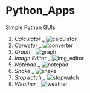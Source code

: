 # Python_Apps
Simple Python GUIs

1. _Calculator_
 _ ![calculator](https://github.com/patil-paresh/Python_Apps/assets/130557013/1e9af716-0db9-42ec-81f7-db2100678f5e)
2. _Conveter_
 _ ![converter](https://github.com/patil-paresh/Python_Apps/assets/130557013/0c25b960-fc78-43bf-b0b0-3d32f8e81ef9)
3. _Graph_
 _ ![graph](https://github.com/patil-paresh/Python_Apps/assets/130557013/f7722436-786d-4630-82d8-467e67f27f88)
4. _Image Editor_
 _ ![img_editor](https://github.com/patil-paresh/Python_Apps/assets/130557013/e4f449ab-c6c3-4247-b50c-f16d3440c93e)
5. _Notepad_
 _ ![notepad](https://github.com/patil-paresh/Python_Apps/assets/130557013/f30abdad-edb6-4fb4-928e-9bada4a8d534)
6. _Snake_
 _ ![snake](https://github.com/patil-paresh/Python_Apps/assets/130557013/ae1bbee8-64c7-4686-af7d-8e16e8a7845a)
7. _Stopwatch_
 _ ![stopwatch](https://github.com/patil-paresh/Python_Apps/assets/130557013/da434b61-2467-4071-8c3f-7cea2c077b91)
8. _Weather_
 _ ![weather](https://github.com/patil-paresh/Python_Apps/assets/130557013/dfeb5241-db7c-417b-83f0-d513d6ffab59)
